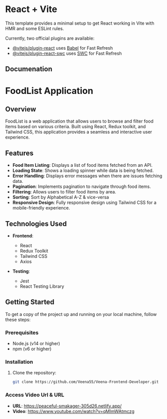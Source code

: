 # React + Vite

This template provides a minimal setup to get React working in Vite with HMR and some ESLint rules.

Currently, two official plugins are available:

- [@vitejs/plugin-react](https://github.com/vitejs/vite-plugin-react/blob/main/packages/plugin-react/README.md) uses [Babel](https://babeljs.io/) for Fast Refresh
- [@vitejs/plugin-react-swc](https://github.com/vitejs/vite-plugin-react-swc) uses [SWC](https://swc.rs/) for Fast Refresh

## Documenation
# FoodList Application

## Overview

FoodList is a web application that allows users to browse and filter food items based on various criteria. Built using React, Redux toolkit, and Tailwind CSS, this application provides a seamless and interactive user experience.

## Features

- **Food Item Listing**: Displays a list of food items fetched from an API.
- **Loading State**: Shows a loading spinner while data is being fetched.
- **Error Handling**: Displays error messages when there are issues fetching data.
- **Pagination**: Implements pagination to navigate through food items.
- **Filtering**: Allows users to filter food items by area.
- **Sorting**: Sort by Alphabetical A-Z & vice-versa
- **Responsive Design**: Fully responsive design using Tailwind CSS for a mobile-friendly experience.

## Technologies Used

- **Frontend**:
  - React
  - Redux Toolkit
  - Tailwind CSS
  - Axios

- **Testing**:
  - Jest
  - React Testing Library

## Getting Started

To get a copy of the project up and running on your local machine, follow these steps:

### Prerequisites

- Node.js (v14 or higher)
- npm (v6 or higher)

### Installation

1. Clone the repository:
   ```bash
   git clone https://github.com/Veena55/Veena-Frontend-Developer.git
   
### Access Video Url & URL
   - **URL**:  https://peaceful-smakager-305d26.netlify.app/
   - **Video**: https://www.youtube.com/watch?v=qMImWAtmczg
